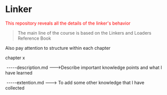 # Linker
<font color='red'>This repository reveals all the details of the linker's behavior</font>

> The main line of the course is based on the Linkers and Loaders Reference Book
>

Also pay attention  to  structure within each chapter 

chapter x 

​	-----description.md --->Describe important knowledge points and what I have 		    learned

​    -----extention.md    ---> To add some other knowledge that I have collected

